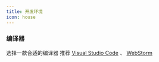 ```yaml
---
title: 开发环境
icon: house
---
```


### 编译器

选择一款合适的编译器 推荐 [Visual Studio Code](https://code.visualstudio.com/) 、 [WebStorm](https://www.jetbrains.com/webstorm/)
